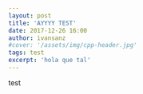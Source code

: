 ```yaml
---
layout: post
title: 'AYYYY TEST'
date: 2017-12-26 16:00
author: ivansanz
#cover: '/assets/img/cpp-header.jpg'
tags: test
excerpt: 'hola que tal'
---
```

test